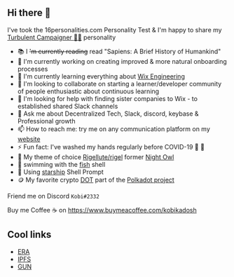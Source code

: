 Hi there 👋 
-----------

I've took the 16personalities.com Personality Test & I'm happy to share my [Turbulent Campaigner :climbing_woman:](https://www.16personalities.com/profiles/5bfb3b93f8353) personality 

- 📚 I ~~'m currently reading~~ read "Sapiens: A Brief History of Humankind"
- 🔭 I'm currently working on creating improved & more natural onboarding processes 
- 🌱 I'm currently learning everything about [Wix Engineering](https://www.wix.engineering/)
- 👯 I'm looking to collaborate on starting a learner/developer community of people enthusiastic about continuous learning
- 🤔 I'm looking for help with finding sister companies to Wix - to established shared Slack channels
- 💬 Ask me about Decentralized Tech, Slack, discord, keybase & Professional growth 
- 📫 How to reach me: try me on any communication platform on my [website](https://kobi.kadosh.me) 
- ⚡ Fun fact: I've washed my hands regularly before COVID-19 🧼 🙈
- 🎨 My theme of choice [Rigellute/rigel](https://github.com/Rigellute/rigel) former [Night Owl](https://github.com/sdras/night-owl-vscode-theme)
- 🐠 swimming with the [fish](https://fishshell.com/) shell
- 🚀 Using [starship](https://starship.rs/) Shell Prompt 
- 🪙 My favorite crypto [DOT](https://www.coinbase.com/price/polkadot) part of the [Polkadot project](https://polkadot.network/)

Friend me on Discord `Kobi#2332`

Buy me Coffee ☕ on https://www.buymeacoffee.com/kobikadosh

## Cool links

- [ERA](https://era.eco/)
- [IPFS](https://ipfs.io/)
- [GUN](https://gun.eco/)

